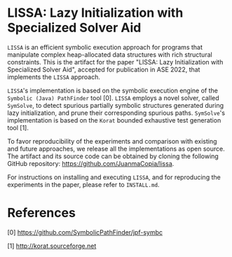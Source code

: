 # LISSA: Lazy Initialization with Specialized Solver Aid

`LISSA` is an efficient symbolic execution approach for programs that manipulate complex heap-allocated data structures with rich structural constraints. This is the artifact for the paper "LISSA: Lazy Initialization with Specialized Solver Aid", accepted for publication in ASE 2022, that implements the `LISSA` approach. 

`LISSA`'s implementation is based on the symbolic execution engine of the `Symbolic (Java) PathFinder` tool [0]. `LISSA` employs a novel solver, called `SymSolve`, to detect spurious partially symbolic structures generated during lazy initialization, and prune their corresponding spurious paths. `SymSolve`'s implementation is based on the `Korat` bounded exhaustive test generation tool [1]. 

To favor reproducibility of the experiments and comparison with existing and future approaches, we release all the implementations as open source. The artifact and its source code can be obtained by cloning the following GitHub repository: https://github.com/JuanmaCopia/lissa.

For instructions on installing and executing `LISSA`, and for reproducing the experiments in the paper, please refer to `INSTALL.md`.

# References

[0] https://github.com/SymbolicPathFinder/jpf-symbc

[1] http://korat.sourceforge.net
